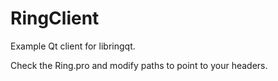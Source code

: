 RingClient
==========

Example Qt client for libringqt.

Check the Ring.pro and modify paths to point to your headers.
